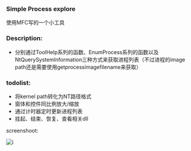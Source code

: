 ### Simple Process explore ###

使用MFC写的一个小工具

### Description:

- 分别通过ToolHelp系列的函数、EnumProcess系列的函数以及NtQuerySystemInformation三种方式来获取进程列表（不过进程的image path还是需要使用getprocessimagefilename来获取）

### todolist:

- 将kernel path转化为NT路径格式
- 窗体和控件同比例放大/缩放
- 通过计时器定时更新进程列表
- 挂起、结束、恢复、查看相关dll

screenshoot:

![i](https://github.com/pench3r/Program-Study/blob/master/c%2B%2B/MyFirstMFCApp/image1.png)
